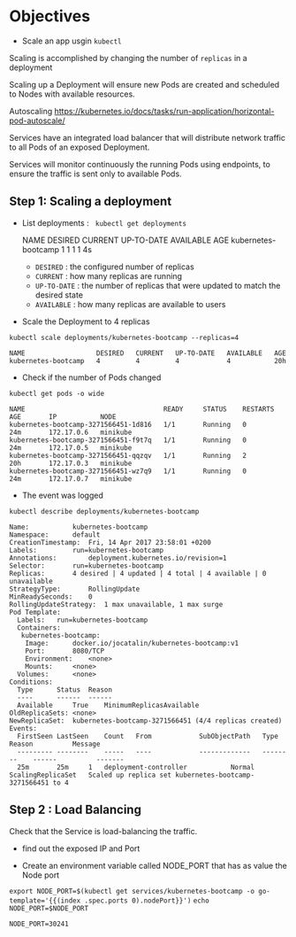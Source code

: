 # Objectives 

- Scale an app usgin `kubectl`

Scaling is accomplished by changing the number of `replicas` in a deployment

Scaling up a Deployment will ensure new Pods are created and scheduled to Nodes with available resources.

Autoscaling https://kubernetes.io/docs/tasks/run-application/horizontal-pod-autoscale/

Services have an integrated load balancer that will distribute network traffic to all Pods of an exposed Deployment.

Services will monitor continuously the running Pods using endpoints, to ensure the traffic is sent only to available Pods.

## Step 1: Scaling a deployment

- List deployments :
  
`kubectl get deployments`

    NAME                  DESIRED   CURRENT   UP-TO-DATE   AVAILABLE   AGE
    kubernetes-bootcamp   1         1         1            1           4s
    
   * `DESIRED` : the configured number of replicas
   * `CURRENT` : how many replicas are running
   * `UP-TO-DATE` : the number of replicas that were updated to match the desired state
   * `AVAILABLE` : how many replicas are available to users
 
 -  Scale the Deployment to 4 replicas
 
`kubectl scale deployments/kubernetes-bootcamp --replicas=4`
 
    NAME                  DESIRED   CURRENT   UP-TO-DATE   AVAILABLE   AGE
    kubernetes-bootcamp   4         4         4            4           20h
 
 - Check if the number of Pods changed
 
`kubectl get pods -o wide`

    NAME                                   READY     STATUS    RESTARTS   AGE       IP           NODE
    kubernetes-bootcamp-3271566451-1d816   1/1       Running   0          24m       172.17.0.6   minikube
    kubernetes-bootcamp-3271566451-f9t7q   1/1       Running   0          24m       172.17.0.5   minikube
    kubernetes-bootcamp-3271566451-qqzqv   1/1       Running   2          20h       172.17.0.3   minikube
    kubernetes-bootcamp-3271566451-wz7q9   1/1       Running   0          24m       172.17.0.7   minikube

- The event was logged

`kubectl describe deployments/kubernetes-bootcamp`

    Name:			kubernetes-bootcamp
    Namespace:		default
    CreationTimestamp:	Fri, 14 Apr 2017 23:58:01 +0200
    Labels:			run=kubernetes-bootcamp
    Annotations:		deployment.kubernetes.io/revision=1
    Selector:		run=kubernetes-bootcamp
    Replicas:		4 desired | 4 updated | 4 total | 4 available | 0 unavailable
    StrategyType:		RollingUpdate
    MinReadySeconds:	0
    RollingUpdateStrategy:	1 max unavailable, 1 max surge
    Pod Template:
      Labels:	run=kubernetes-bootcamp
      Containers:
       kubernetes-bootcamp:
        Image:		docker.io/jocatalin/kubernetes-bootcamp:v1
        Port:		8080/TCP
        Environment:	<none>
        Mounts:		<none>
      Volumes:		<none>
    Conditions:
      Type		Status	Reason
      ----		------	------
      Available 	True	MinimumReplicasAvailable
    OldReplicaSets:	<none>
    NewReplicaSet:	kubernetes-bootcamp-3271566451 (4/4 replicas created)
    Events:
      FirstSeen	LastSeen	Count	From			SubObjectPath	Type		Reason			Message
      ---------	--------	-----	----			-------------	--------	------			-------
      25m		25m		1	deployment-controller			Normal		ScalingReplicaSet	Scaled up replica set kubernetes-bootcamp-3271566451 to 4

## Step 2 : Load Balancing

Check that the Service is load-balancing the traffic.

- find out the exposed IP and Port 

- Create an environment variable called NODE_PORT that has as value the Node port

`export NODE_PORT=$(kubectl get services/kubernetes-bootcamp -o go-template='{{(index .spec.ports 0).nodePort}}')`
`echo NODE_PORT=$NODE_PORT`

    NODE_PORT=30241





